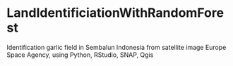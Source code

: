 # LandIdentificiationWithRandomForest
Identification garlic field in Sembalun Indonesia from satellite image Europe Space Agency, using Python, RStudio, SNAP, Qgis
